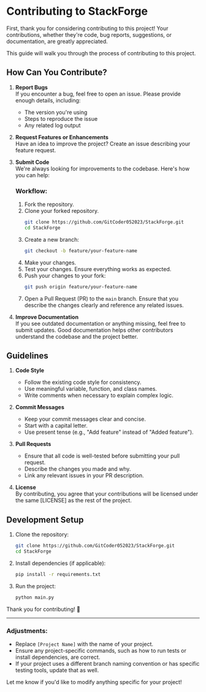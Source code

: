 # Contributing to StackForge

First, thank you for considering contributing to this project! Your contributions, whether they're code, bug reports, suggestions, or documentation, are greatly appreciated.

This guide will walk you through the process of contributing to this project.

## How Can You Contribute?

1. **Report Bugs**  
   If you encounter a bug, feel free to open an issue. Please provide enough details, including:
   - The version you're using
   - Steps to reproduce the issue
   - Any related log output

2. **Request Features or Enhancements**  
   Have an idea to improve the project? Create an issue describing your feature request.

3. **Submit Code**  
   We're always looking for improvements to the codebase. Here's how you can help:
   
   ### Workflow:
   1. Fork the repository.
   2. Clone your forked repository.
      ```bash
      git clone https://github.com/GitCoder052023/StackForge.git
      cd StackForge
      ```
   3. Create a new branch:
      ```bash
      git checkout -b feature/your-feature-name
      ```
   4. Make your changes.
   5. Test your changes. Ensure everything works as expected.
   6. Push your changes to your fork:
      ```bash
      git push origin feature/your-feature-name
      ```
   7. Open a Pull Request (PR) to the `main` branch. Ensure that you describe the changes clearly and reference any related issues.

4. **Improve Documentation**  
   If you see outdated documentation or anything missing, feel free to submit updates. Good documentation helps other contributors understand the codebase and the project better.

## Guidelines

1. **Code Style**  
   - Follow the existing code style for consistency.
   - Use meaningful variable, function, and class names.
   - Write comments when necessary to explain complex logic.

2. **Commit Messages**  
   - Keep your commit messages clear and concise.
   - Start with a capital letter.
   - Use present tense (e.g., "Add feature" instead of "Added feature").

3. **Pull Requests**  
   - Ensure that all code is well-tested before submitting your pull request.
   - Describe the changes you made and why.
   - Link any relevant issues in your PR description.

4. **License**  
   By contributing, you agree that your contributions will be licensed under the same [LICENSE] as the rest of the project.

## Development Setup

1. Clone the repository:
   ```bash
   git clone https://github.com/GitCoder052023/StackForge.git
   cd StackForge
   ```

2. Install dependencies (if applicable):
   ```bash
   pip install -r requirements.txt
   ```

3. Run the project:
   ```bash
   python main.py
   ```

Thank you for contributing! 💖

---

### Adjustments:
- Replace `[Project Name]` with the name of your project.
- Ensure any project-specific commands, such as how to run tests or install dependencies, are correct.
- If your project uses a different branch naming convention or has specific testing tools, update that as well.

Let me know if you'd like to modify anything specific for your project!